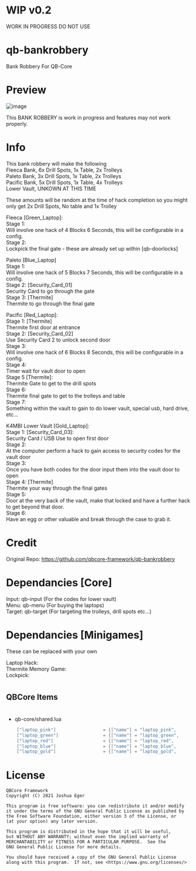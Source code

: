 # WIP v0.2  
WORK IN PROGRESS DO NOT USE  
  
# qb-bankrobbery  
Bank Robbery For QB-Core  
  
# Preview
![image]()
  
This BANK ROBBERY is work in progress and features may not work properly.  
  
# Info  
This bank robbery will make the following  
Fleeca Bank, 6x Drill Spots, 1x Table, 2x Trolleys  
Paleto Bank, 3x Drill Spots, 1x Table, 2x Trolleys  
Pacific Bank, 5x Drill Spots, 1x Table, 4x Trolleys  
Lower Vault, UNKOWN AT THIS TIME  

These amounts will be random at the time of hack completion so you might only get 2x Drill Spots, No table and 1x Trolley  

Fleeca [Green_Laptop]:  
Stage 1:  
Will involve one hack of 4 Blocks 6 Seconds, this will be configurable in a config.  
Stage 2:  
Lockpick the final gate - these are already set up within [qb-doorlocks]  

Paleto [Blue_Laptop]  
Stage 1:  
Will involve one hack of 5 Blocks 7 Seconds, this will be configurable in a config.  
Stage 2: [Security_Card_01]  
Security Card to go through the gate  
Stage 3: [Thermite]  
Thermite to go through the final gate  
  
Pacific [Red_Laptop]:  
Stage 1: [Thermite]  
Thermite first door at entrance  
Stage 2: [Security_Card_02]  
Use Security Card 2 to unlock second door  
Stage 3:  
Will involve one hack of 6 Blocks 8 Seconds, this will be configurable in a config.  
Stage 4:  
Timer wait for vault door to open  
Stage 5 [Thermite]:  
Thermite Gate to get to the drill spots  
Stage 6:  
Thermite final gate to get to the trolleys and table  
Stage 7:  
Something within the vault to gain to do lower vault, special usb, hard drive, etc...  
  
K4MBI Lower Vault [Gold_Laptop]:  
Stage 1: [Security_Card_03]:  
Security Card / USB Use to open first door  
Stage 2:  
At the computer perform a hack to gain access to security codes for the vault door  
Stage 3:  
Once you have both codes for the door input them into the vault door to open  
Stage 4: [Thermite]  
Thermite your way through the final gates  
Stage 5:  
Door at the very back of the vault, make that locked and have a further hack to get beyond that door.  
Stage 6:  
Have an egg or other valuable and break through the case to grab it.  
  
# Credit  
Original Repo: https://github.com/qbcore-framework/qb-bankrobbery  
  
# Dependancies [Core]  
Input: qb-input (For the codes for lower vault)  
Menu: qb-menu (For buying the laptops)  
Target: qb-target (For targeting the trolleys, drill spots etc...)  
  
# Dependancies [Minigames]  
These can be replaced with your own  
 
Laptop Hack:  
Thermite Memory Game:  
Lockpick:  
  
#
## QBCore Items
#
- qb-core/shared.lua

```lua
	["laptop_pink"] 		 	     = {["name"] = "laptop_pink", 					["label"] = "Pink Laptop", 				["weight"] = 15000, 	    ["type"] = "item", 		["image"] = "laptop_pink.png", 			["unique"] = true, 		["useable"] = true, 	["shouldClose"] = true,	   ["combinable"] = nil,   ["description"] = "A security Laptop"},
	["laptop_green"] 		 	     = {["name"] = "laptop_green", 					["label"] = "Green Laptop", 			["weight"] = 15000, 	    ["type"] = "item", 		["image"] = "laptop_green.png", 		["unique"] = true, 		["useable"] = true, 	["shouldClose"] = true,	   ["combinable"] = nil,   ["description"] = "A security Laptop"},
	["laptop_red"] 		 	     	 = {["name"] = "laptop_red", 					["label"] = "Red Laptop", 				["weight"] = 15000, 	    ["type"] = "item", 		["image"] = "laptop_red.png", 			["unique"] = true, 		["useable"] = true, 	["shouldClose"] = true,	   ["combinable"] = nil,   ["description"] = "A security Laptop"},
	["laptop_blue"] 				 = {["name"] = "laptop_blue", 			  	  	["label"] = "Blue Laptop", 				["weight"] = 15000, 		["type"] = "item", 		["image"] = "laptop_blue.png", 			["unique"] = true, 		["useable"] = true, 	["shouldClose"] = true,	   ["combinable"] = nil,   ["description"] = "A security Laptop"},
	["laptop_gold"] 			 	 = {["name"] = "laptop_gold", 			  		["label"] = "Gold Laptop", 				["weight"] = 15000, 		["type"] = "item", 		["image"] = "laptop_gold.png", 			["unique"] = true, 		["useable"] = true, 	["shouldClose"] = true,	   ["combinable"] = nil,   ["description"] = "A security Laptop"},
```

# License

    QBCore Framework
    Copyright (C) 2021 Joshua Eger

    This program is free software: you can redistribute it and/or modify
    it under the terms of the GNU General Public License as published by
    the Free Software Foundation, either version 3 of the License, or
    (at your option) any later version.

    This program is distributed in the hope that it will be useful,
    but WITHOUT ANY WARRANTY; without even the implied warranty of
    MERCHANTABILITY or FITNESS FOR A PARTICULAR PURPOSE.  See the
    GNU General Public License for more details.

    You should have received a copy of the GNU General Public License
    along with this program.  If not, see <https://www.gnu.org/licenses/>